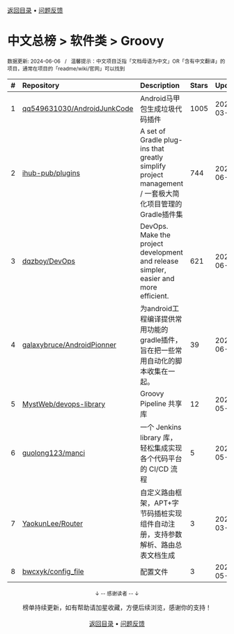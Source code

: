 <a href="https://github.com/GrowingGit/GitHub-Chinese-Top-Charts#github中文排行榜">返回目录</a> • <a href="/content/docs/feedback.md">问题反馈</a>

# 中文总榜 > 软件类 > Groovy
<sub>数据更新: 2024-06-06&nbsp;&nbsp;&nbsp;/&nbsp;&nbsp;&nbsp;温馨提示：中文项目泛指「文档母语为中文」OR「含有中文翻译」的项目，通常在项目的「readme/wiki/官网」可以找到</sub>

|#|Repository|Description|Stars|Updated|
|:-|:-|:-|:-|:-|
|1|[qq549631030/AndroidJunkCode](https://github.com/qq549631030/AndroidJunkCode)|Android马甲包生成垃圾代码插件|1005|2024-03-07|
|2|[ihub-pub/plugins](https://github.com/ihub-pub/plugins)|A set of Gradle plug-ins that greatly simplify project management / 一套极大简化项目管理的Gradle插件集|744|2024-06-05|
|3|[dqzboy/DevOps](https://github.com/dqzboy/DevOps)|DevOps. Make the project development and release simpler, easier and more efficient.|621|2024-06-04|
|4|[galaxybruce/AndroidPionner](https://github.com/galaxybruce/AndroidPionner)|为android工程编译提供常用功能的gradle插件，旨在把一些常用自动化的脚本收集在一起。|39|2024-06-03|
|5|[MystWeb/devops-library](https://github.com/MystWeb/devops-library)|Groovy Pipeline 共享库|12|2024-05-09|
|6|[guolong123/manci](https://github.com/guolong123/manci)|一个 Jenkins library 库，轻松集成实现各个代码平台的 CI/CD 流程|5|2024-05-17|
|7|[YaokunLee/Router](https://github.com/YaokunLee/Router)|自定义路由框架，APT+字节码插桩实现组件自动注册，支持参数解析、路由总表文档生成|3|2024-03-02|
|8|[bwcxyk/config_file](https://github.com/bwcxyk/config_file)|配置文件|3|2024-05-27|

<div align="center">
    <p><sub>↓ -- 感谢读者 -- ↓</sub></p>
    榜单持续更新，如有帮助请加星收藏，方便后续浏览，感谢你的支持！
</div>

<br/>

<div align="center"><a href="https://github.com/GrowingGit/GitHub-Chinese-Top-Charts#github中文排行榜">返回目录</a> • <a href="/content/docs/feedback.md">问题反馈</a></div>
